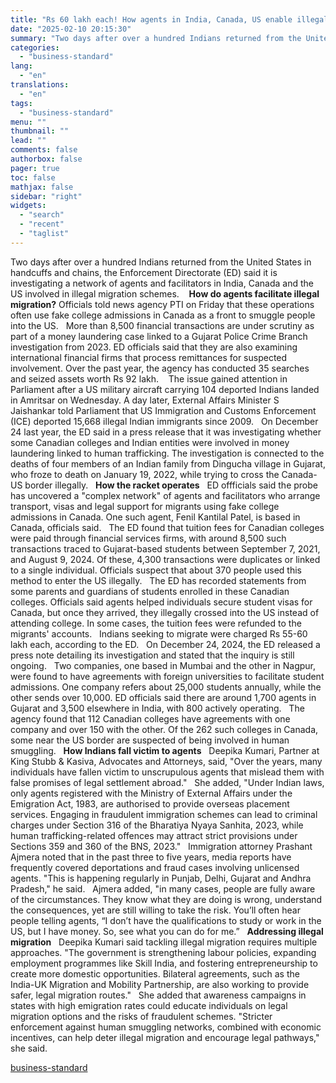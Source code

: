 ```yaml
---
title: "Rs 60 lakh each! How agents in India, Canada, US enable illegal migration"
date: "2025-02-10 20:15:30"
summary: "Two days after over a hundred Indians returned from the United States in handcuffs and chains, the Enforcement Directorate (ED) said it is investigating a network of agents and facilitators in India, Canada and the US involved in illegal migration schemes. How do agents facilitate illegal migration? Officials told news..."
categories:
  - "business-standard"
lang:
  - "en"
translations:
  - "en"
tags:
  - "business-standard"
menu: ""
thumbnail: ""
lead: ""
comments: false
authorbox: false
pager: true
toc: false
mathjax: false
sidebar: "right"
widgets:
  - "search"
  - "recent"
  - "taglist"
---
```


Two days after over a hundred Indians returned from the United States in handcuffs and chains, the Enforcement Directorate (ED) said it is investigating a network of agents and facilitators in India, Canada and the US involved in illegal migration schemes. 
 
**How do agents facilitate illegal migration?**
Officials told news agency PTI on Friday that these operations often use fake college admissions in Canada as a front to smuggle people into the US.
 
More than 8,500 financial transactions are under scrutiny as part of a money laundering case linked to a Gujarat Police Crime Branch investigation from 2023. ED officials said that they are also examining international financial firms that process remittances for suspected involvement. Over the past year, the agency has conducted 35 searches and seized assets worth Rs 92 lakh. 
 
The issue gained attention in Parliament after a US military aircraft carrying 104 deported Indians landed in Amritsar on Wednesday. A day later, External Affairs Minister S Jaishankar told Parliament that US Immigration and Customs Enforcement (ICE) deported 15,668 illegal Indian immigrants since 2009.
 
On December 24 last year, the ED said in a press release that it was investigating whether some Canadian colleges and Indian entities were involved in money laundering linked to human trafficking. The investigation is connected to the deaths of four members of an Indian family from Dingucha village in Gujarat, who froze to death on January 19, 2022, while trying to cross the Canada-US border illegally.
 
**How the racket operates**
 
ED offficials said the probe has uncovered a "complex network" of agents and facilitators who arrange transport, visas and legal support for migrants using fake college admissions in Canada. One such agent, Fenil Kantilal Patel, is based in Canada, officials said.
 
The ED found that tuition fees for Canadian colleges were paid through financial services firms, with around 8,500 such transactions traced to Gujarat-based students between September 7, 2021, and August 9, 2024. Of these, 4,300 transactions were duplicates or linked to a single individual. Officials suspect that about 370 people used this method to enter the US illegally.
 
The ED has recorded statements from some parents and guardians of students enrolled in these Canadian colleges. Officials said agents helped individuals secure student visas for Canada, but once they arrived, they illegally crossed into the US instead of attending college. In some cases, the tuition fees were refunded to the migrants' accounts.
 
Indians seeking to migrate were charged Rs 55-60 lakh each, according to the ED.
 
On December 24, 2024, the ED released a press note detailing its investigation and stated that the inquiry is still ongoing.
 
Two companies, one based in Mumbai and the other in Nagpur, were found to have agreements with foreign universities to facilitate student admissions. One company refers about 25,000 students annually, while the other sends over 10,000. ED officials said there are around 1,700 agents in Gujarat and 3,500 elsewhere in India, with 800 actively operating.
 
The agency found that 112 Canadian colleges have agreements with one company and over 150 with the other. Of the 262 such colleges in Canada, some near the US border are suspected of being involved in human smuggling.
 
**How Indians fall victim to agents**
 
Deepika Kumari, Partner at King Stubb & Kasiva, Advocates and Attorneys, said, "Over the years, many individuals have fallen victim to unscrupulous agents that mislead them with false promises of legal settlement abroad."
 
She added, "Under Indian laws, only agents registered with the Ministry of External Affairs under the Emigration Act, 1983, are authorised to provide overseas placement services. Engaging in fraudulent immigration schemes can lead to criminal charges under Section 316 of the Bharatiya Nyaya Sanhita, 2023, while human trafficking-related offences may attract strict provisions under Sections 359 and 360 of the BNS, 2023."
 
Immigration attorney Prashant Ajmera noted that in the past three to five years, media reports have frequently covered deportations and fraud cases involving unlicensed agents. "This is happening regularly in Punjab, Delhi, Gujarat and Andhra Pradesh," he said.
 
Ajmera added, "in many cases, people are fully aware of the circumstances. They know what they are doing is wrong, understand the consequences, yet are still willing to take the risk. You’ll often hear people telling agents, “I don’t have the qualifications to study or work in the US, but I have money. So, see what you can do for me.”
 
**Addressing illegal migration**
 
Deepika Kumari said tackling illegal migration requires multiple approaches. "The government is strengthening labour policies, expanding employment programmes like Skill India, and fostering entrepreneurship to create more domestic opportunities. Bilateral agreements, such as the India-UK Migration and Mobility Partnership, are also working to provide safer, legal migration routes."
 
She added that awareness campaigns in states with high emigration rates could educate individuals on legal migration options and the risks of fraudulent schemes. "Stricter enforcement against human smuggling networks, combined with economic incentives, can help deter illegal migration and encourage legal pathways," she said.

[business-standard](https://www.business-standard.com/finance/personal-finance/rs-60-lakh-each-how-agents-in-india-canada-us-enable-illegal-migration-125021000977_1.html)
